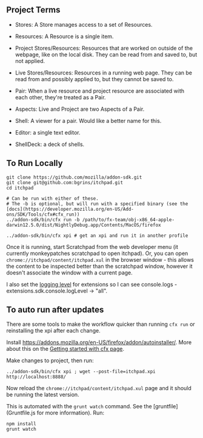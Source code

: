 
## Project Terms

* Stores: A Store manages access to a set of Resources.

* Resources: A Resource is a single item.

* Project Stores/Resources: Resources that are worked on outside of the webpage, like on the local disk.  They can be read from and saved to, but not applied.

* Live Stores/Resources: Resources in a running web page.  They can be read from and possibly applied to, but they cannot be saved to.

* Pair: When a live resource and project resource are associated with each other, they're treated as a Pair.

* Aspects: Live and Project are two Aspects of a Pair.

* Shell: A viewer for a pair.  Would like a better name for this.

* Editor: a single text editor.

* ShellDeck: a deck of shells.

## To Run Locally

    git clone https://github.com/mozilla/addon-sdk.git
    git clone git@github.com:bgrins/itchpad.git
    cd itchpad

    # Can be run with either of these.
    # The -b is optional, but will run with a specified binary (see the [docs](https://developer.mozilla.org/en-US/Add-ons/SDK/Tools/cfx#cfx_run))
    ../addon-sdk/bin/cfx run -b /path/to/fx-team/obj-x86_64-apple-darwin12.5.0/dist/NightlyDebug.app/Contents/MacOS/firefox

    ../addon-sdk/bin/cfx xpi # get an xpi and run it in another profile

Once it is running, start Scratchpad from the web developer menu (it currently monkeypatches scratchpad to open itchpad).  Or, you can open   `chrome://itchpad/content/itchpad.xul` in the browser window - this allows the content to be inspected better than the scratchpad window, however it doesn't associate the window with a current page.

I also set the [logging level](https://developer.mozilla.org/en-US/Add-ons/SDK/Tools/console#Logging_Levels) for extensions so I can see console.logs - extensions.sdk.console.logLevel -> "all".

## To auto run after updates

There are some tools to make the workflow quicker than running `cfx run` or reinstalling the xpi after each change.

Install https://addons.mozilla.org/en-US/firefox/addon/autoinstaller/.   More about this on the [Getting started with cfx page](https://developer.mozilla.org/en-US/Add-ons/SDK/Tutorials/Getting_Started_With_cfx).

Make changes to project, then run:

    ../addon-sdk/bin/cfx xpi ; wget --post-file=itchpad.xpi http://localhost:8888/

Now reload the `chrome://itchpad/content/itchpad.xul` page and it should be running the latest version.

This is automated with the `grunt watch` command.  See the [gruntfile](Gruntfile.js for more information).  Run:

    npm install
    grunt watch
